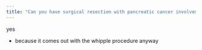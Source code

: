 ```yaml
---
title: "Can you have surgical resection with pancreatic cancer involvement of GDA?"
---
```

yes
- because it comes out with the whipple procedure anyway

